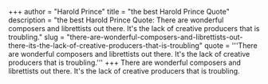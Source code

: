 +++
author = "Harold Prince"
title = "the best Harold Prince Quote"
description = "the best Harold Prince Quote: There are wonderful composers and librettists out there. It's the lack of creative producers that is troubling."
slug = "there-are-wonderful-composers-and-librettists-out-there-its-the-lack-of-creative-producers-that-is-troubling"
quote = '''There are wonderful composers and librettists out there. It's the lack of creative producers that is troubling.'''
+++
There are wonderful composers and librettists out there. It's the lack of creative producers that is troubling.
